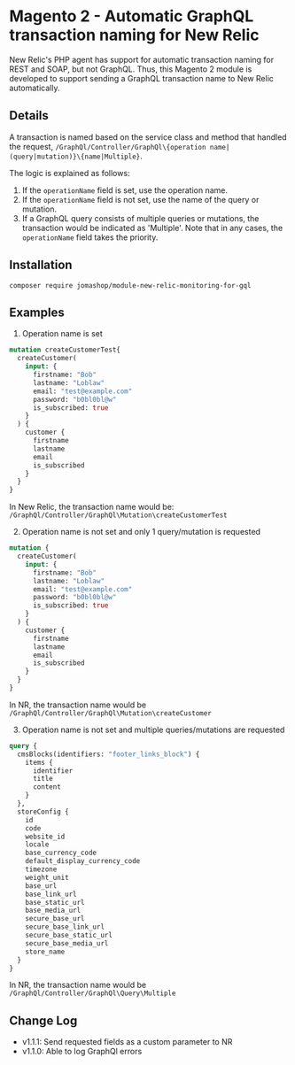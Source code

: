 # Magento 2 - Automatic GraphQL transaction naming for New Relic
New Relic's PHP agent has support for automatic transaction naming for REST and SOAP, but not GraphQL. Thus, this Magento 2 module is developed to support sending a GraphQL transaction name to New Relic automatically. 

## Details
A transaction is named based on the service class and method that handled the request, `/GraphQl/Controller/GraphQl\{operation name|(query|mutation)}\{name|Multiple}`.

The logic is explained as follows:
1. If the `operationName` field is set, use the operation name.
2. If the `operationName` field is not set, use the name of the query or mutation.
3. If a GraphQL query consists of multiple queries or mutations, the transaction would be indicated as 'Multiple'. Note that in any cases, the `operationName` field takes the priority.

## Installation
```
composer require jomashop/module-new-relic-monitoring-for-gql
```

## Examples

1. Operation name is set
```graphql
mutation createCustomerTest{
  createCustomer(
    input: {
      firstname: "Bob"
      lastname: "Loblaw"
      email: "test@example.com"
      password: "b0bl0bl@w"
      is_subscribed: true
    }
  ) {
    customer {
      firstname
      lastname
      email
      is_subscribed
    }
  }
}
```
In New Relic, the transaction name would be: `/GraphQl/Controller/GraphQl\Mutation\createCustomerTest`

2. Operation name is not set and only 1 query/mutation is requested
```graphql
mutation {
  createCustomer(
    input: {
      firstname: "Bob"
      lastname: "Loblaw"
      email: "test@example.com"
      password: "b0bl0bl@w"
      is_subscribed: true
    }
  ) {
    customer {
      firstname
      lastname
      email
      is_subscribed
    }
  }
}
```

In NR, the transaction name would be `/GraphQl/Controller/GraphQl\Mutation\createCustomer`

3. Operation name is not set and multiple queries/mutations are requested
```graphql
query {
  cmsBlocks(identifiers: "footer_links_block") {
    items {
      identifier
      title
      content
    }
  },
  storeConfig {
    id
    code
    website_id
    locale
    base_currency_code
    default_display_currency_code
    timezone
    weight_unit
    base_url
    base_link_url
    base_static_url
    base_media_url
    secure_base_url
    secure_base_link_url
    secure_base_static_url
    secure_base_media_url
    store_name
  }
}
```

In NR, the transaction name would be `/GraphQl/Controller/GraphQl\Query\Multiple`

## Change Log
- v1.1.1: Send requested fields as a custom parameter to NR
- v1.1.0: Able to log GraphQl errors
